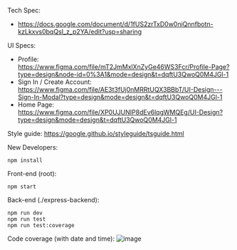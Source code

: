 Tech Spec:

- https://docs.google.com/document/d/1fUS2zrTxD0w0niQnnfbotn-kzLkxvs0bqQsI_z_p2YA/edit?usp=sharing

UI Specs:

- Profile: https://www.figma.com/file/mT2JmMxlXnZyGe46WS3Fcr/Profile-Page?type=design&node-id=0%3A1&mode=design&t=dqftU3QwoQ0M4JGl-1
- Sign In / Create Account: https://www.figma.com/file/AE3t3fUj0nMRRtUQX3BBbT/UI-Design---Sign-In-Modal?type=design&mode=design&t=dqftU3QwoQ0M4JGl-1
- Home Page: https://www.figma.com/file/XP0UJUNIP8dEv6lqgWMQEg/UI-Design?type=design&mode=design&t=dqftU3QwoQ0M4JGl-1

Style guide: https://google.github.io/styleguide/tsguide.html

New Developers:

`npm install`

Front-end (root):

`npm start`

Back-end (./express-backend):

`npm run dev`<br/>
`npm run test`<br/>
`npm run test:coverage`

Code coverage (with date and time):
![image](https://github.com/Luke7787/ImmaculateInventors/assets/48562217/d837d239-5380-491c-91fb-447fdef2bea3)
